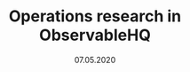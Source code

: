 ---
title: Operations research in ObservableHQ
preview: Just recently I learned about Observables (reactive notebooks in JavaScript), 
  and I'm a huge fan already 😍. One of the neat things you can use them for is 
  writing optimisation models (including beautiful visualisations and markup) that anyone can
  run and edit right from the browser. Check it out! 👀
url: https://observablehq.com/@chrispahm/operations-research-in-observables
keywords:
  - ObservableHQ
  - GAMS
  - Operations Research
date: '07.05.2020'
---
